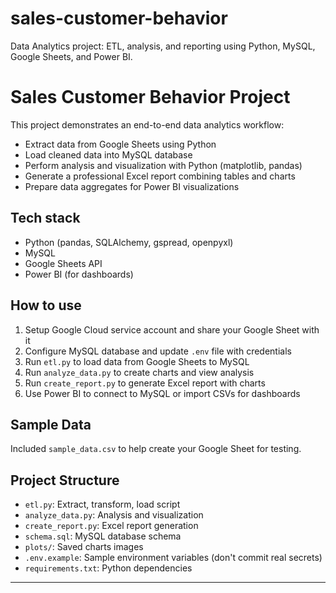 # sales-customer-behavior
Data Analytics project: ETL, analysis, and reporting using Python, MySQL, Google Sheets, and Power BI.
# Sales Customer Behavior Project

This project demonstrates an end-to-end data analytics workflow:
- Extract data from Google Sheets using Python
- Load cleaned data into MySQL database
- Perform analysis and visualization with Python (matplotlib, pandas)
- Generate a professional Excel report combining tables and charts
- Prepare data aggregates for Power BI visualizations

## Tech stack
- Python (pandas, SQLAlchemy, gspread, openpyxl)
- MySQL
- Google Sheets API
- Power BI (for dashboards)

## How to use
1. Setup Google Cloud service account and share your Google Sheet with it
2. Configure MySQL database and update `.env` file with credentials
3. Run `etl.py` to load data from Google Sheets to MySQL
4. Run `analyze_data.py` to create charts and view analysis
5. Run `create_report.py` to generate Excel report with charts
6. Use Power BI to connect to MySQL or import CSVs for dashboards

## Sample Data
Included `sample_data.csv` to help create your Google Sheet for testing.

## Project Structure
- `etl.py`: Extract, transform, load script
- `analyze_data.py`: Analysis and visualization
- `create_report.py`: Excel report generation
- `schema.sql`: MySQL database schema
- `plots/`: Saved charts images
- `.env.example`: Sample environment variables (don't commit real secrets)
- `requirements.txt`: Python dependencies

---



